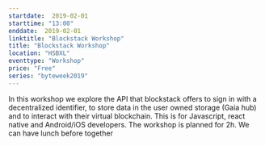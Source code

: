 ```yaml
---
startdate:  2019-02-01
starttime: "13:00"
enddate:  2019-02-01
linktitle: "Blockstack Workshop"
title: "Blockstack Workshop"
location: "HSBXL"
eventtype: "Workshop"
price: "Free"
series: "byteweek2019"
--- 
```


In this workshop we explore the API that blockstack offers to sign in with a decentralized identifier, to store data in the user owned storage (Gaia hub) and to interact with their virtual blockchain. This is for Javascript, react native and Android/iOS developers. The workshop is planned for 2h. We can have lunch before together